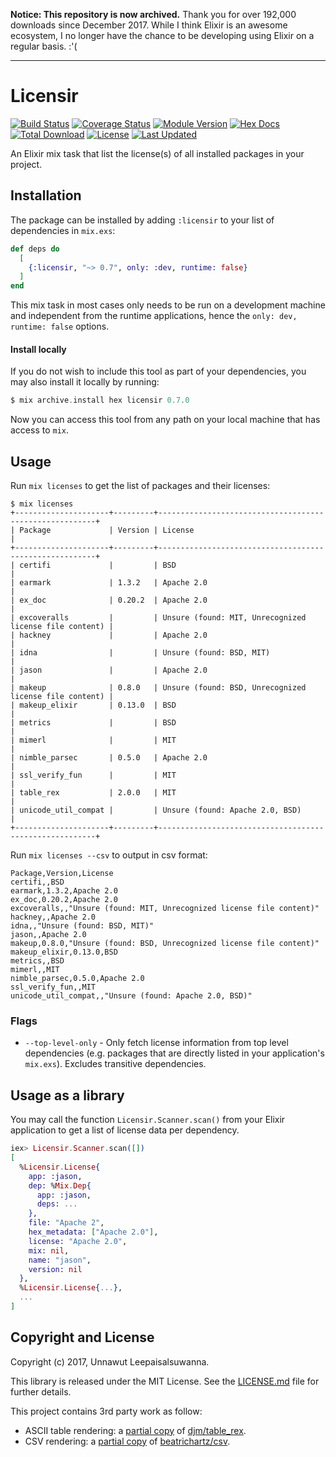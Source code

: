 **Notice: This repository is now archived.** Thank you for over 192,000 downloads since December 2017. While I think Elixir is an awesome ecosystem, I no longer have the chance to be developing using Elixir on a regular basis. :'(

-----

# Licensir

[![Build Status](https://travis-ci.org/unnawut/licensir.svg?branch=master)](https://travis-ci.org/unnawut/licensir)
[![Coverage Status](https://coveralls.io/repos/github/unnawut/licensir/badge.svg?branch=master)](https://coveralls.io/github/unnawut/licensir?branch=master)
[![Module Version](https://img.shields.io/hexpm/v/licensir.svg)](https://hex.pm/packages/licensir)
[![Hex Docs](https://img.shields.io/badge/hex-docs-lightgreen.svg)](https://hexdocs.pm/licensir/)
[![Total Download](https://img.shields.io/hexpm/dt/licensir.svg)](https://hex.pm/packages/licensir)
[![License](https://img.shields.io/hexpm/l/licensir.svg)](https://github.com/unnawut/licensir/blob/master/LICENSE.md)
[![Last Updated](https://img.shields.io/github/last-commit/unnawut/licensir.svg)](https://github.com/unnawut/licensir/commits/master)

An Elixir mix task that list the license(s) of all installed packages in your project.

## Installation

The package can be installed by adding `:licensir` to your list of dependencies in `mix.exs`:

```elixir
def deps do
  [
    {:licensir, "~> 0.7", only: :dev, runtime: false}
  ]
end
```

This mix task in most cases only needs to be run on a development machine and independent from the runtime applications, hence the `only: dev, runtime: false` options.

#### Install locally

If you do not wish to include this tool as part of your dependencies, you may also install it locally by running:

```elixir
$ mix archive.install hex licensir 0.7.0
```

Now you can access this tool from any path on your local machine that has access to `mix`.

## Usage

Run `mix licenses` to get the list of packages and their licenses:

```shell
$ mix licenses
+---------------------+---------+--------------------------------------------------------+
| Package             | Version | License                                                |
+---------------------+---------+--------------------------------------------------------+
| certifi             |         | BSD                                                    |
| earmark             | 1.3.2   | Apache 2.0                                             |
| ex_doc              | 0.20.2  | Apache 2.0                                             |
| excoveralls         |         | Unsure (found: MIT, Unrecognized license file content) |
| hackney             |         | Apache 2.0                                             |
| idna                |         | Unsure (found: BSD, MIT)                               |
| jason               |         | Apache 2.0                                             |
| makeup              | 0.8.0   | Unsure (found: BSD, Unrecognized license file content) |
| makeup_elixir       | 0.13.0  | BSD                                                    |
| metrics             |         | BSD                                                    |
| mimerl              |         | MIT                                                    |
| nimble_parsec       | 0.5.0   | Apache 2.0                                             |
| ssl_verify_fun      |         | MIT                                                    |
| table_rex           | 2.0.0   | MIT                                                    |
| unicode_util_compat |         | Unsure (found: Apache 2.0, BSD)                        |
+---------------------+---------+--------------------------------------------------------+
```

Run `mix licenses --csv` to output in csv format:

```csv
Package,Version,License
certifi,,BSD
earmark,1.3.2,Apache 2.0
ex_doc,0.20.2,Apache 2.0
excoveralls,,"Unsure (found: MIT, Unrecognized license file content)"
hackney,,Apache 2.0
idna,,"Unsure (found: BSD, MIT)"
jason,,Apache 2.0
makeup,0.8.0,"Unsure (found: BSD, Unrecognized license file content)"
makeup_elixir,0.13.0,BSD
metrics,,BSD
mimerl,,MIT
nimble_parsec,0.5.0,Apache 2.0
ssl_verify_fun,,MIT
unicode_util_compat,,"Unsure (found: Apache 2.0, BSD)"
```

### Flags
* `--top-level-only` - Only fetch license information from top level dependencies (e.g. packages that are directly listed in your application's `mix.exs`). Excludes transitive dependencies.

## Usage as a library

You may call the function `Licensir.Scanner.scan()` from your Elixir application to get a list of license data per dependency.

```elixir
iex> Licensir.Scanner.scan([])
[
  %Licensir.License{
    app: :jason,
    dep: %Mix.Dep{
      app: :jason,
      deps: ...
    },
    file: "Apache 2",
    hex_metadata: ["Apache 2.0"],
    license: "Apache 2.0",
    mix: nil,
    name: "jason",
    version: nil
  },
  %Licensir.License{...},
  ...
]
```

## Copyright and License

Copyright (c) 2017, Unnawut Leepaisalsuwanna.

This library is released under the MIT License. See the [LICENSE.md](./LICENSE.md) file
for further details.

This project contains 3rd party work as follow:

- ASCII table rendering: a [partial copy](https://github.com/unnawut/licensir/tree/master/lib/table_rex) of [djm/table_rex](https://github.com/djm/table_rex).
- CSV rendering: a [partial copy](https://github.com/unnawut/licensir/tree/master/lib/csv) of [beatrichartz/csv](https://github.com/beatrichartz/csv).
